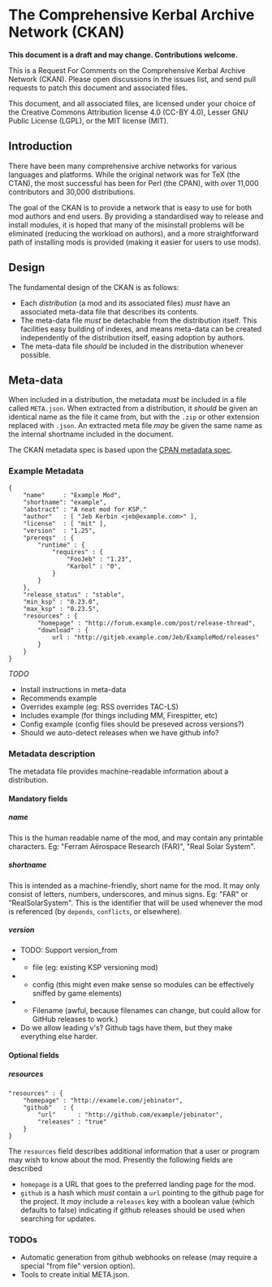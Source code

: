 # The Comprehensive Kerbal Archive Network (CKAN)

**This document is a draft and may change. Contributions welcome.**

This is a Request For Comments on the Comprehensive Kerbal Archive
Network (CKAN). Please open discussions in the issues list, and
send pull requests to patch this document and associated files.

This document, and all associated files, are licensed under your
choice of the Creative Commons Attribution license 4.0 (CC-BY 4.0),
Lesser GNU Public License (LGPL), or the MIT license (MIT).

## Introduction

There have been many comprehensive archive networks for various
languages and platforms. While the original network was for TeX
(the CTAN), the most successful has been for Perl (the CPAN),
with over 11,000 contributors and 30,000 distributions.

The goal of the CKAN is to provide a network that is easy to use
for both mod authors and end users. By providing a standardised way
to release and install modules, it is hoped that many of the misinstall
problems will be eliminated (reducing the workload on authors), and
a more straightforward path of installing mods is provided (making
it easier for users to use mods).

## Design

The fundamental design of the CKAN is as follows:

- Each *distribution* (a mod and its associated files) *must* have an
  associated meta-data file that describes its contents.
- The meta-data file *must* be detachable from the distribution
  itself. This facilities easy building of indexes, and means meta-data
  can be created independently of the distribution itself, easing
  adoption by authors.
- The meta-data file *should* be included in the distribution whenever
  possible.

## Meta-data

When included in a distribution, the metadata *must* be included
in a file called `META.json`. When extracted from a distribution,
it *should* be given an identical name as the file it came from, but
with the `.zip` or other extension replaced with `.json`. An extracted
meta file *may* be given the same name as the internal shortname
included in the document.

The CKAN metadata spec is based upon the
[CPAN metadata spec](https://metacpan.org/pod/CPAN::Meta::Spec).

### Example Metadata

    {
        "name"     : "Example Mod",
        "shortname": "example",
        "abstract" : "A neat mod for KSP."
        "author"   : [ "Jeb Kerbin <jeb@example.com>" ],
        "license"  : [ "mit" ],
        "version"  : "1.25",
        "prereqs"  : {
            "runtime" : {
                "requires" : {
                    "FooJeb" : "1.23",
                    "Karbol" : "0",
                }
            }
        },
        "release_status" : "stable",
        "min_ksp" : "0.23.0",
        "max_ksp" : "0.23.5",
        "resources" : {
            "homepage" : "http://forum.example.com/post/release-thread",
            "download" : {
                url : "http://gitjeb.example.com/Jeb/ExampleMod/releases"
            }
        }
    }

*TODO*

- Install instructions in meta-data
- Recommends example
- Overrides example (eg: RSS overrides TAC-LS)
- Includes example (for things including MM, Firespitter, etc)
- Config example (config files should be preseved across versions?)
- Should we auto-detect releases when we have github info?

### Metadata description

The metadata file provides machine-readable information about a
distribution.

#### Mandatory fields

##### name

This is the human readable name of the mod, and may contain any
printable characters. Eg: "Ferram Aërospace Research (FAR)",
"Real Solar System".

##### shortname

This is intended as a machine-friendly, short name for the mod.
It may only consist of letters, numbers, underscores, and minus
signs. Eg: "FAR" or "RealSolarSystem". This is the identifier that
will be used whenever the mod is referenced (by `depends`, `conflicts`,
or elsewhere).

##### version

- TODO: Support version_from
- - file (eg: existing KSP versioning mod)
- - config (this might even make sense so modules can be effectively
    sniffed by game elements)
- - Filename (awful, because filenames can change, but could allow
    for GitHub releases to work.)
- Do we allow leading v's? Github tags have them, but they make everything
  else harder.

#### Optional fields

##### resources

    "resources" : {
        "homepage" : "http://examele.com/jebinator",
        "github"   : {
            "url"      : "http://github.com/example/jebinator",
            "releases" : "true"
        }
    }

The `resources` field describes additional information that a user or
program may wish to know about the mod. Presently the following fields
are described

- `homepage` is a URL that goes to the preferred landing page for the mod.
- `github` is a hash which *must* contain a `url` pointing to the
  github page for the project. It *may* include a `releases` key
  with a boolean value (which defaults to false) indicating if github releases
  should be used when searching for updates.

### TODOs

- Automatic generation from github webhooks on release (may require
  a special "from file" version option).
- Tools to create initial META.json.

